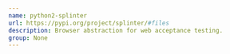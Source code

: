 ```yaml
---
name: python2-splinter
url: https://pypi.org/project/splinter/#files
description: Browser abstraction for web acceptance testing.
group: None
---
```

